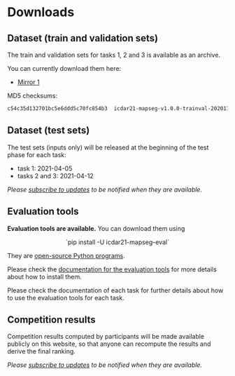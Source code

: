 # Downloads

## Dataset (train and validation sets)
The train and validation sets for tasks 1, 2 and 3 is available as an archive.

You can currently download them here:

- [Mirror 1](https://www.lrde.epita.fr/~jchazalo/SHARE/icdar21-mapseg-v1.0.0-trainval-20201114a.zip)

MD5 checksums:
```txt
c54c35d132701bc5e6ddd5c70fc854b3  icdar21-mapseg-v1.0.0-trainval-20201114a.zip
```

## Dataset (test sets)
The test sets (inputs only) will be released at the beginning of the test phase for each task:

- task 1: 2021-04-05
- tasks 2 and 3: 2021-04-12

*Please [subscribe to updates](contact.md#subscribe-to-updates) to be notified when they are available.*

## Evaluation tools
**Evaluation tools are available.**  You can download them using  
<center>
`pip install -U icdar21-mapseg-eval`
</center>

They are [open-source Python programs](https://github.com/icdar21-mapseg/icdar21-mapseg-eval).

Please check the [documentation for the evaluation tools](https://github.com/icdar21-mapseg/icdar21-mapseg-eval/blob/main/README.md) for more details about how to install them.

Please check the documentation of each task for further details about how to use the evaluation tools for each task. 

## Competition results
Competition results computed by participants will be made available publicly on this website, so that anyone can recompute the results and derive the final ranking.

*Please [subscribe to updates](contact.md#subscribe-to-updates) to be notified when they are available.*